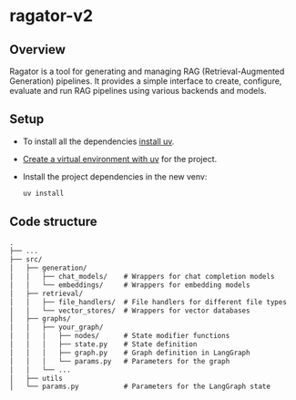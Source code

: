 # ragator-v2

## Overview

Ragator is a tool for generating and managing RAG (Retrieval-Augmented Generation) pipelines. It provides a simple interface to create, configure, evaluate and run RAG pipelines using various backends and models.

## Setup

- To install all the dependencies [install uv](https://docs.astral.sh/uv/getting-started/installation/). 

- [Create a virtual environment with uv](https://docs.astral.sh/uv/pip/environments/#creating-a-virtual-environment) for the project.

- Install the project dependencies in the new venv:

    ```bash
    uv install
    ```

## Code structure

```markdown
.
├── ...
├── src/
│   ├── generation/
│   │   ├── chat_models/    # Wrappers for chat completion models
│   │   └── embeddings/     # Wrappers for embedding models
│   ├── retrieval/
│   │   ├── file_handlers/  # File handlers for different file types
│   │   └── vector_stores/  # Wrappers for vector databases
│   ├── graphs/
│   │   ├── your_graph/
│   │   │   ├── nodes/      # State modifier functions
│   │   │   ├── state.py    # State definition
│   │   │   ├── graph.py    # Graph definition in LangGraph
│   │   │   └── params.py   # Parameters for the graph
│   │   └── ...
│   ├── utils
│   └── params.py           # Parameters for the LangGraph state
```

